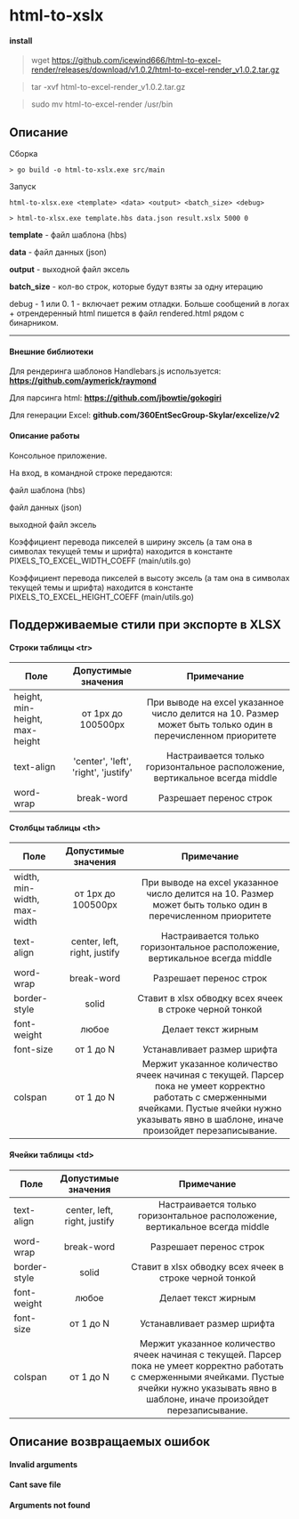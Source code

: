  # html-to-xslx
 
 #### install
 > wget https://github.com/icewind666/html-to-excel-render/releases/download/v1.0.2/html-to-excel-render_v1.0.2.tar.gz

 > tar -xvf html-to-excel-render_v1.0.2.tar.gz

 > sudo mv html-to-excel-render /usr/bin

 
## Описание 


Сборка

`> go build -o html-to-xslx.exe src/main`

Запуск

`html-to-xlsx.exe <template> <data> <output> <batch_size> <debug>`

`> html-to-xlsx.exe template.hbs data.json result.xslx 5000 0`

**template** - файл шаблона (hbs)

**data** - файл данных (json)

**output** - выходной файл эксель

**batch_size** - кол-во строк, которые будут взяты за одну итерацию

debug - 1 или 0. 1 - включает режим отладки. Больше сообщений в логах + отрендеренный html пишется в файл
 rendered.html рядом с бинарником.

----
#### Внешние библиотеки

Для рендеринга шаблонов Handlebars.js используется:
**https://github.com/aymerick/raymond**

 Для парсинга html:
 **https://github.com/jbowtie/gokogiri**
 
 Для генерации Excel:
 **github.com/360EntSecGroup-Skylar/excelize/v2**
 
 
 #### Описание работы
 Консольное приложение.
 
 На вход, в командной строке передаются:
 
  файл шаблона (hbs)
  
  файл данных (json)
  
  выходной файл эксель
  
  
 Коэффициент перевода пикселей в ширину эксель (а там она в символах текущей темы и шрифта)
 находится в константе PIXELS_TO_EXCEL_WIDTH_COEFF (main/utils.go)
 
 Коэффициент перевода пикселей в высоту эксель (а там она в символах текущей темы и шрифта)
 находится в константе PIXELS_TO_EXCEL_HEIGHT_COEFF (main/utils.go)
  
 
 
 
  ## Поддерживаемые стили при экспорте в XLSX
  #### Строки таблицы \<tr>
 | Поле             | Допустимые значения |         Примечание         |
 | ---------------- | :-----------------: | :-------------------------:|
 | height, min-height, max-height | от 1px до 100500px  | При выводе на excel указанное число делится на 10. Размер может быть только один в перечисленном приоритете |
 | text-align  | 'center', 'left', 'right', 'justify' | Настраивается только горизонтальное расположение, вертикальное всегда middle |
 | word-wrap   | break-word          | Разрешает перенос строк |
  #### Столбцы таблицы \<th>
 | Поле              | Допустимые значения |         Примечание         |
 | ----------------- | :-----------------: | :-------------------------:|
 | width, min-width, max-width | от 1px до 100500px  | При выводе на excel указанное число делится на 10. Размер может быть только один в перечисленном приоритете |
 | text-align  | center, left, right, justify | Настраивается только горизонтальное расположение, вертикальное всегда middle |
 | word-wrap   | break-word          | Разрешает перенос строк |
 | border-style| solid  | Ставит в xlsx обводку всех ячеек в строке черной тонкой |
 | font-weight   |  любое          | Делает текст жирным |
 | font-size   | от 1 до N          | Устанавливает размер шрифта |
 | colspan     |  от 1 до N          | Мержит указанное количество ячеек начиная с текущей. Парсер пока не умеет корректно работать с смерженными ячейками.  Пустые ячейки нужно указывать явно в шаблоне, иначе произойдет перезаписывание. |
  #### Ячейки таблицы \<td>
 | Поле             | Допустимые значения |         Примечание         |
 | ---------------- | :-----------------: | :-------------------------:|
 | text-align  | center, left, right, justify | Настраивается только горизонтальное расположение, вертикальное всегда middle |
 | word-wrap   | break-word          | Разрешает перенос строк |
 | border-style| solid  | Ставит в xlsx обводку всех ячеек в строке черной тонкой |
 | font-weight   |  любое          | Делает текст жирным |
 | font-size   | от 1 до N          | Устанавливает размер шрифта |
 | colspan     |  от 1 до N          | Мержит указанное количество ячеек начиная с текущей. Парсер пока не умеет корректно работать с смерженными ячейками.  Пустые ячейки нужно указывать явно в шаблоне, иначе произойдет перезаписывание. |




## Описание возвращаемых ошибок

#### Invalid arguments

#### Cant save file

#### Arguments not found

[github.com/aymerick/raymond]: http://github.com/aymerick/raymond

[asdasd]: http://github.com/aymerick/raymond
